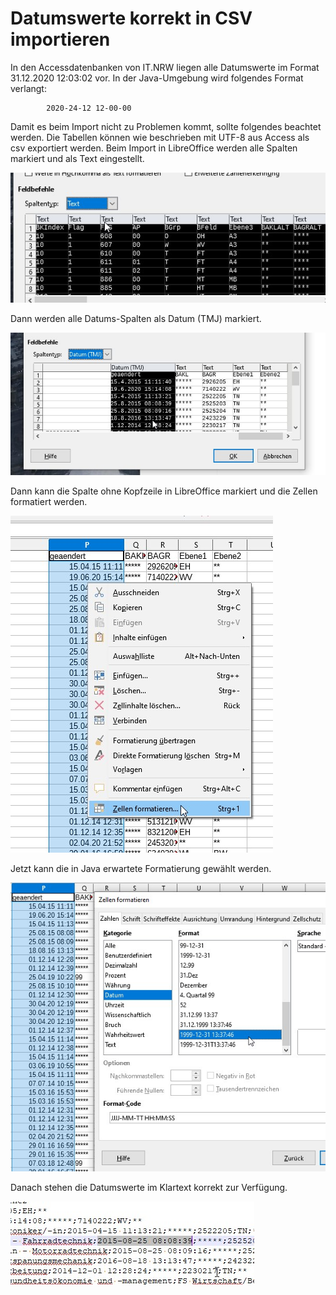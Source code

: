 # Datumswerte korrekt in CSV importieren

In den Accessdatenbanken von IT.NRW liegen alle Datumswerte im Format
31.12.2020 12:03:02 vor.
In der Java-Umgebung wird folgendes Format verlangt:

```
		2020-24-12 12-00-00
```

Damit es beim Import nicht zu Problemen kommt, sollte folgendes beachtet werden.
Die Tabellen können wie beschrieben mit UTF-8 aus Access als csv exportiert werden.
Beim Import in LibreOffice werden alle Spalten markiert und als Text eingestellt.


![](./graphics/DatumImport01.jpg)

Dann werden alle Datums-Spalten als Datum (TMJ) markiert.

![](./graphics/DatumImport02.jpg)

Dann kann die Spalte ohne Kopfzeile in LibreOffice markiert und die Zellen formatiert werden.

![](./graphics/DatumImport03.jpg)

Jetzt kann die in Java erwartete Formatierung gewählt werden.

![](./graphics/DatumImport04.jpg)

Danach stehen die Datumswerte im Klartext korrekt zur Verfügung.

![](./graphics/DatumImport05.jpg)


